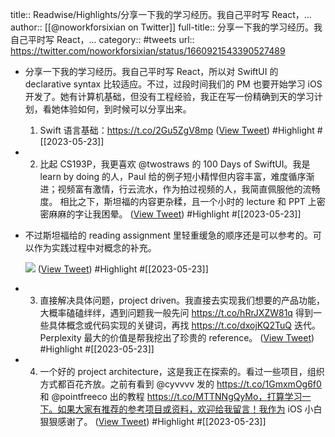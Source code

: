 title:: Readwise/Highlights/分享一下我的学习经历。我自己平时写 React，...
author:: [[@noworkforsixian on Twitter]]
full-title:: 分享一下我的学习经历。我自己平时写 React，...
category:: #tweets
url:: https://twitter.com/noworkforsixian/status/1660921543390527489

- 分享一下我的学习经历。我自己平时写 React，所以对 SwiftUI 的 declarative syntax 比较适应。不过，过段时间我们的 PM 也要开始学习 iOS 开发了。她有计算机基础，但没有工程经验，我正在写一份精确到天的学习计划，看她体验如何，到时候可以分享出来。
  
  1. Swift 语言基础：https://t.co/2Gu5ZgV8mp ([View Tweet](https://twitter.com/noworkforsixian/status/1660921543390527489)) #Highlight #[[2023-05-23]]
- 2. 比起 CS193P，我更喜欢 @twostraws 的 100 Days of SwiftUI。我是 learn by doing 的人，Paul 给的例子短小精悍但内容丰富，难度循序渐进；视频富有激情，行云流水，作为拍过视频的人，我简直佩服他的流畅度。
  相比之下，斯坦福的内容更杂糅，且一个小时的 lecture 和 PPT 上密密麻麻的字让我困晕。 ([View Tweet](https://twitter.com/noworkforsixian/status/1660921546200719360)) #Highlight #[[2023-05-23]]
- 不过斯坦福给的 reading assignment 里轻重缓急的顺序还是可以参考的。可以作为实践过程中对概念的补充。 
  
  ![](https://pbs.twimg.com/media/FwzEL9oWcAAfrOO.jpg) ([View Tweet](https://twitter.com/noworkforsixian/status/1660921548499288067)) #Highlight #[[2023-05-23]]
- 3. 直接解决具体问题，project driven。我直接去实现我们想要的产品功能，大概率磕磕绊绊，遇到问题我一般先问 https://t.co/hRrJXZW81q 得到一些具体概念或代码实现的关键词，再找 https://t.co/dxojKQ2TuQ 迭代。Perplexity 最大的价值是帮我挖出了珍贵的 reference。 ([View Tweet](https://twitter.com/noworkforsixian/status/1660921551812698114)) #Highlight #[[2023-05-23]]
- 4. 一个好的 project architecture，这是我正在探索的。看过一些项目，组织方式都百花齐放。之前有看到 @cyvvvv 发的 https://t.co/1GmxmOg6f0 和 @pointfreeco 出的教程 https://t.co/MTTNNgQyMo，打算学习一下。如果大家有推荐的参考项目或资料，欢迎给我留言！我作为 iOS 小白狠狠感谢了。 ([View Tweet](https://twitter.com/noworkforsixian/status/1660922262298701824)) #Highlight #[[2023-05-23]]
